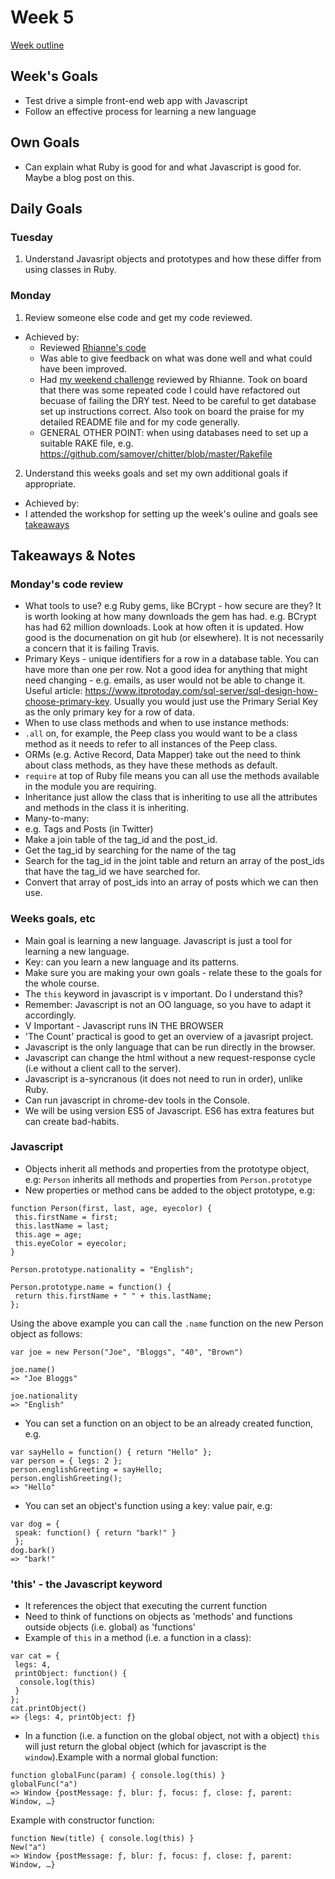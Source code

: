 # Week 5
[Week outline](https://github.com/makersacademy/course/blob/master/week_outlines.md/#week-5)

## Week's Goals
* Test drive a simple front-end web app with Javascript
* Follow an effective process for learning a new language

## Own Goals
* Can explain what Ruby is good for and what Javascript is good for. Maybe a blog post on this. 

## Daily Goals
### Tuesday
1. Understand Javasript objects and prototypes and how these differ from using classes in Ruby.


### Monday
1. Review someone else code and get my code reviewed. 
* Achieved by:
  * Reviewed [Rhianne's code](https://github.com/makersacademy/chitter-challenge/pull/1293#pullrequestreview-264690393)
  * Was able to give feedback on what was done well and what could have been improved.
  * Had [my weekend challenge](https://github.com/makersacademy/chitter-challenge/pull/1283#discussion_r305734636) reviewed by Rhianne. Took on board that there was some repeated code I could have refactored out becuase of failing the DRY test. Need to be careful to get database set up instructions correct. Also took on board the praise for my detailed README file and for my code generally. 
  * GENERAL OTHER POINT: when using databases need to set up a suitable RAKE file, e.g. https://github.com/samover/chitter/blob/master/Rakefile

2. Understand this weeks goals and set my own additional goals if appropriate. 
 * Achieved by:
  * I attended the workshop for setting up the week's ouline and goals see [takeaways](https://github.com/willhowes/makers_portfolio_and_notes/blob/master/week_5.md#weeks-goals-etc)

## Takeaways & Notes

### Monday's code review
* What tools to use? e.g Ruby gems, like BCrypt - how secure are they? It is worth looking at how many downloads the gem has had. e.g. BCrypt has had 62 million downloads. Look at how often it is updated. How good is the documenation on git hub (or elsewhere). It is not necessarily a concern that it is failing Travis. 
* Primary Keys - unique identifiers for a row in a database table. You can have more than one per row. Not a good idea for anything that might need changing - e.g. emails, as user would not be able to change it.  Useful article: https://www.itprotoday.com/sql-server/sql-design-how-choose-primary-key. Usually you would just use the Primary Serial Key as the only primary key for a row of data.
* When to use class methods and when to use instance methods:
 * ```.all``` on, for example, the Peep class you would want to be a class method as it needs to refer to all instances of the Peep class. 
* ORMs (e.g. Active Record, Data Mapper) take out the need to think about class methods, as they have these methods as default. 
* ```require``` at top of Ruby file means you can all use the methods available in the module you are requiring. 
* Inheritance just allow the class that is inheriting to use all the attributes and methods in the class it is inheriting. 
* Many-to-many:
 * e.g. Tags and Posts (in Twitter)
  * Make a join table of the tag_id and the post_id. 
  * Get the tag_id by searching for the name of the tag
  * Search for the tag_id in the joint table and return an array of the post_ids that have the tag_id we have searched for. 
  * Convert that array of post_ids into an array of posts which we can then use.
   
### Weeks goals, etc
 * Main goal is learning a new language. Javascript is just a tool for learning a new language.
 * Key: can you learn a new language and its patterns. 
 * Make sure you are making your own goals - relate these to the goals for the whole course. 
 * The ```this``` keyword in javascript is v important. Do I understand this?
 * Remember: Javascript is not an OO language, so you have to adapt it accordingly. 
 * V Important - Javascript runs IN THE BROWSER
 * 'The Count' practical is good to get an overview of a javasript project.
 * Javascript is the only language that can be run directly in the browser.
 * Javascript can change the html without a new request-response cycle (i.e without a client call to the server). 
 * Javascript is a-syncranous (it does not need to run in order), unlike Ruby. 
 * Can run javascript in chrome-dev tools in the Console. 
 * We will be using version ES5 of Javascript. ES6 has extra features but can create bad-habits. 
 
 ### Javascript 
 * Objects inherit all methods and properties from the prototype object, e.g:
 ```Person``` inherits all methods and properties from ```Person.prototype```
 * New properties or method cans be added to the object prototype, e.g:
 ```
 function Person(first, last, age, eyecolor) {
  this.firstName = first;
  this.lastName = last;
  this.age = age;
  this.eyeColor = eyecolor;
}

Person.prototype.nationality = "English";

Person.prototype.name = function() {
  return this.firstName + " " + this.lastName;
};
```
Using the above example you can call the ```.name``` function on the new Person object as follows:
```
var joe = new Person("Joe", "Bloggs", "40", "Brown")

joe.name()
=> "Joe Bloggs"
```
```
joe.nationality
=> "English"
```
* You can set a function on an object to be an already created function, e.g. 
```
var sayHello = function() { return "Hello" };
var person = { legs: 2 };
person.englishGreeting = sayHello;
person.englishGreeting();
=> "Hello"
```

* You can set an object's function using a key: value pair, e.g:
```
var dog = {
 speak: function() { return "bark!" }
 };
dog.bark()
=> "bark!"
```
### 'this' - the Javascript keyword
* It references the object that executing the current function
* Need to think of functions on objects as 'methods' and functions outside objects (i.e. global) as 'functions'
* Example of ```this``` in a method (i.e. a function in a class):
```
var cat = {
 legs: 4,
 printObject: function() {
  console.log(this)
 }
};
cat.printObject()
=> {legs: 4, printObject: ƒ}
```
* In a function (i.e. a function on the global object, not with a object) ```this``` will just return the global object (which for javascript is the ```window```).Example with a normal global function:
```
function globalFunc(param) { console.log(this) }
globalFunc("a")
=> Window {postMessage: ƒ, blur: ƒ, focus: ƒ, close: ƒ, parent: Window, …}
```
Example with constructor function:
```
function New(title) { console.log(this) }
New("a")
=> Window {postMessage: ƒ, blur: ƒ, focus: ƒ, close: ƒ, parent: Window, …}
```
